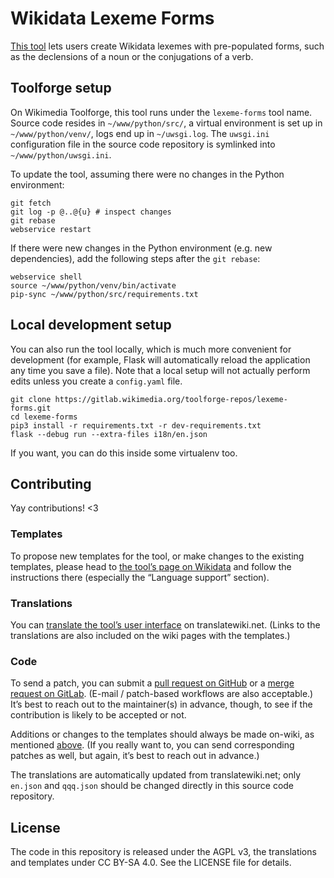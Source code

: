 # Wikidata Lexeme Forms

[This tool](https://lexeme-forms.toolforge.org/) lets users create Wikidata lexemes with pre-populated forms,
such as the declensions of a noun or the conjugations of a verb.

## Toolforge setup

On Wikimedia Toolforge, this tool runs under the `lexeme-forms` tool name.
Source code resides in `~/www/python/src/`,
a virtual environment is set up in `~/www/python/venv/`,
logs end up in `~/uwsgi.log`.
The `uwsgi.ini` configuration file in the source code repository
is symlinked into `~/www/python/uwsgi.ini`.

To update the tool, assuming there were no changes in the Python environment:
```
git fetch
git log -p @..@{u} # inspect changes
git rebase
webservice restart
```

If there were new changes in the Python environment (e.g. new dependencies),
add the following steps after the `git rebase`:
```
webservice shell
source ~/www/python/venv/bin/activate
pip-sync ~/www/python/src/requirements.txt
```

## Local development setup

You can also run the tool locally, which is much more convenient for development
(for example, Flask will automatically reload the application any time you save a file).
Note that a local setup will not actually perform edits unless you create a `config.yaml` file.

```
git clone https://gitlab.wikimedia.org/toolforge-repos/lexeme-forms.git
cd lexeme-forms
pip3 install -r requirements.txt -r dev-requirements.txt
flask --debug run --extra-files i18n/en.json
```

If you want, you can do this inside some virtualenv too.

## Contributing

Yay contributions! <3

### Templates

To propose new templates for the tool, or make changes to the existing templates,
please head to [the tool’s page on Wikidata](https://www.wikidata.org/wiki/Wikidata:Wikidata_Lexeme_Forms)
and follow the instructions there (especially the “Language support” section).

### Translations

You can [translate the tool’s user interface](https://translatewiki.net/w/i.php?title=Special:Translate&group=wikidata-lexeme-forms)
on translatewiki.net.
(Links to the translations are also included on the wiki pages with the templates.)

### Code

To send a patch, you can submit a
[pull request on GitHub](https://github.com/lucaswerkmeister/tool-lexeme-forms) or a
[merge request on GitLab](https://gitlab.wikimedia.org/toolforge-repos/lexeme-forms).
(E-mail / patch-based workflows are also acceptable.)
It’s best to reach out to the maintainer(s) in advance, though,
to see if the contribution is likely to be accepted or not.

Additions or changes to the templates
should always be made on-wiki, as mentioned [above](#templates).
(If you really want to, you can send corresponding patches as well,
but again, it’s best to reach out in advance.)

The translations are automatically updated from translatewiki.net;
only `en.json` and `qqq.json` should be changed directly in this source code repository.

## License

The code in this repository is released under the AGPL v3,
the translations and templates under CC BY-SA 4.0.
See the LICENSE file for details.
